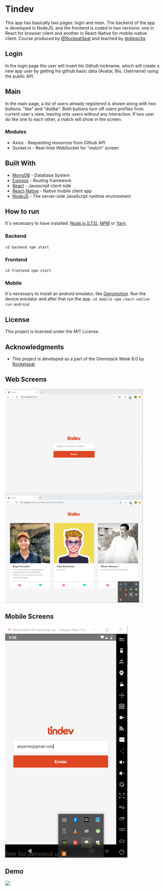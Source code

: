 # Tindev
This app has basically two pages: login and main. The backend of the app is developed in NodeJS, and the frontend is coded in two versions: one in React for browser client and another in React-Native for mobile-native client. Course produced by [@RockeatSeat](https://github.com/Rocketseat) and teached by [@diego3g](https://github.com/diego3g).

## Login
In the login page the user will insert his Github nickname, which will create a new app user by getting his github basic data (Avatar, Bio, Username) using the public API.

## Main
In the main page, a list of users already registered is shown along with two buttons: "like" and "dislike". Both buttons turn off users profiles from current user´s view, leaving only users without any interaction.
If two user do like one to each other, a match will show in the screen.

### Modules
* Axios - Requesting resources from Github API
* Socket.io - Real-time WebSocket for "match" screen 


## Built With

* [MongDB](https://www.mongodb.com/) - Database System
* [Express](https://expressjs.com/en/guide/routing.html) - Routing framework
* [React](https://reactjs.org/) - Javascript client side
* [React-Native](http://www.reactnative.com/) - Native mobile client app
* [NodeJS](https://nodejs.org/en/) -  The server-side JavaScript runtime environment

## How to run
It´s necessary to have installed: [Node.js (LTS)](https://nodejs.org/en/), [NPM](https://www.npmjs.com/get-npm) or [Yarn](https://yarnpkg.com/lang/en/).

### Backend
``
cd backend
npm start
``
### Frontend
``
cd frontend
npm start
``
### Mobile
It´s necessary to install an android emulator, like [Genymotion](https://www.genymotion.com/). Run the device emulator and after that run the app.
``
cd mobile
npm react-native run-android
``

## License

This project is licensed under the MIT License.

## Acknowledgments

* This project is developed as a part of the Omnistack Week 8.0 by [Rocketseat](https://github.com/Rocketseat) 

## Web Screens
<img src="https://github.com/GuilleAngulo/tindev/blob/master/web-1.png" width="450"> <img src="https://github.com/GuilleAngulo/tindev/blob/master/web-2.png" width="450">

## Mobile Screens
<img src="https://github.com/GuilleAngulo/tindev/blob/master/mobile-1.png" width="400">

## Demo
<img src="https://github.com/GuilleAngulo/tindev/blob/master/match.gif" width="800">
